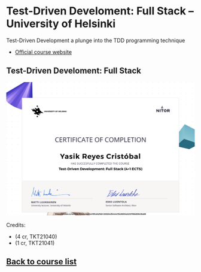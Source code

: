 # Test-Driven Develoment: Full Stack – University of Helsinki

Test-Driven Development a plunge into the TDD programming technique

- [Official course website](https://tdd.mooc.fi/)

## Test-Driven Develoment: Full Stack

![certificate-tdd](./certificate-tdd.png)

Credits:

- (4 cr, TKT21040)
- (1 cr, TKT21041)

## [Back to course list](../../../README.md)
